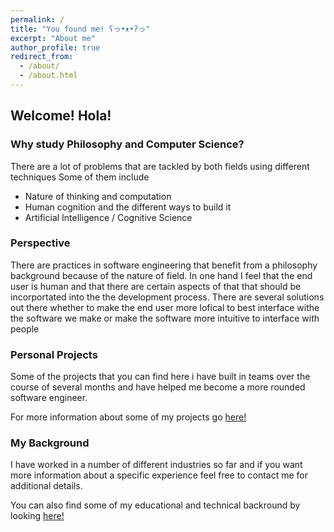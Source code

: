 ```yaml
---
permalink: /
title: "You found me! ʕっ•ᴥ•ʔっ"
excerpt: "About me"
author_profile: true
redirect_from: 
  - /about/
  - /about.html
---
```


## Welcome! Hola!


### Why study Philosophy and Computer Science?
There are a lot of problems that are tackled by both fields using different techniques
Some of them include
* Nature of thinking and computation
* Human cognition and the different ways to build it
* Artificial Intelligence / Cognitive Science

### Perspective
There are practices in software engineering that benefit from a philosophy background because of the nature of field. In one hand I feel that the end user is human and that there are certain aspects of that that should be incorportated into the the development process. There are several solutions out there whether to make the end user more lofical to best interface withe the software we make or make the software more intuitive to interface with people

### Personal Projects

Some of the projects that you can find here i have built in teams over the course of several months and have helped me become a more rounded software engineer. 

For more information about some of my projects go [here!](/portfolio)

### My Background
I have worked in a number of different industries so far and if you want more information about a specific experience feel free to contact me for additional details.

You can also find some of my educational and technical backround by looking [here!](/cv)